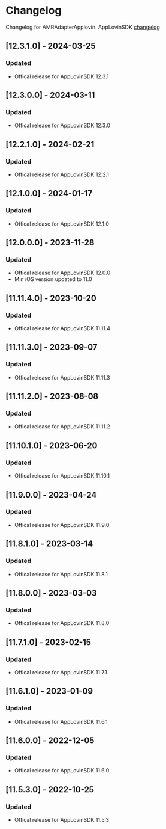 # Changelog

Changelog for AMRAdapterApplovin. 
AppLovinSDK [changelog](https://dash.applovin.com/documentation/mediation/ios/changelog)

## [12.3.1.0] - 2024-03-25
### Updated
- Offical release for AppLovinSDK 12.3.1

## [12.3.0.0] - 2024-03-11
### Updated
- Offical release for AppLovinSDK 12.3.0

## [12.2.1.0] - 2024-02-21
### Updated
- Offical release for AppLovinSDK 12.2.1

## [12.1.0.0] - 2024-01-17
### Updated
- Offical release for AppLovinSDK 12.1.0

## [12.0.0.0] - 2023-11-28
### Updated
- Offical release for AppLovinSDK 12.0.0
- Min iOS version updated to 11.0

## [11.11.4.0] - 2023-10-20
### Updated
- Offical release for AppLovinSDK 11.11.4

## [11.11.3.0] - 2023-09-07
### Updated
- Offical release for AppLovinSDK 11.11.3

## [11.11.2.0] - 2023-08-08
### Updated
- Offical release for AppLovinSDK 11.11.2

## [11.10.1.0] - 2023-06-20
### Updated
- Offical release for AppLovinSDK 11.10.1

## [11.9.0.0] - 2023-04-24
### Updated
- Offical release for AppLovinSDK 11.9.0

## [11.8.1.0] - 2023-03-14
### Updated
- Offical release for AppLovinSDK 11.8.1

## [11.8.0.0] - 2023-03-03
### Updated
- Offical release for AppLovinSDK 11.8.0

## [11.7.1.0] - 2023-02-15
### Updated
- Offical release for AppLovinSDK 11.7.1

## [11.6.1.0] - 2023-01-09
### Updated
- Offical release for AppLovinSDK 11.6.1

## [11.6.0.0] - 2022-12-05
### Updated
- Offical release for AppLovinSDK 11.6.0

## [11.5.3.0] - 2022-10-25
### Updated
- Offical release for AppLovinSDK 11.5.3
